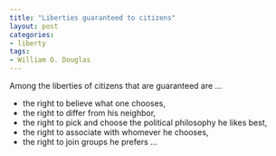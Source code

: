 ```yaml
---
title: "Liberties guaranteed to citizens"
layout: post
categories:
- liberty
tags:
- William O. Douglas
---
```


Among the liberties of citizens that are guaranteed are ...

- the right to believe what one chooses,
- the right to differ from his neighbor,
- the right to pick and choose the political philosophy he likes best,
- the right to associate with whomever he chooses,
- the right to join groups he prefers ...